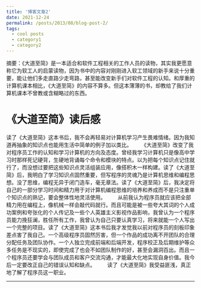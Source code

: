 ```yaml
---
title: '博客文章2'
date: 2021-12-24
permalink: /posts/2013/08/blog-post-2/
tags:
  - cool posts
  - category1
  - category2
---
```


摘要：《大道至简》是一本适合和软件工程相关的工作人员的读物，其实我更愿意称它为软工人的启蒙读物，因为书中的内容对刚刚进入软工领域的新手来说十分重要，能让他们多走直路少走弯路，甚至能改变新手们对软件工程的认知。和厚重的计算机课本相比，《大道至简》的内容不算多。但这本薄薄的书，却教给了我们计算机课本不曾教或含糊略过的东西。

《大道至简》读后感
======
读了《大道至简》这本书后，我不会再轻易对计算机学习产生畏难情绪。因为我知道再抽象的知识点也能用生活中简单的例子加以类比。
　　《大道至简》改变了我对程序员工作的认知和学习计算机的方向及态度。曾经我学习计算机只是像高中学习时那样死记硬背，生硬地背诵每个命令和模块的特点。以为把每个知识点记住就行了，而没想过要把这些知识点灵活组装应用，像搭积木一样构建。读了《大道至简》后，我明白了学习知识点固然重要，但写程序的灵魂乃是计算机思维和编程思想。没了思维，编程无异于闭门造车，毫无章法。读了《大道至简》后，我决定将自己的一部分学习时间和精力用于对计算机编程思维的培养和养成而不是只注重单个知识点的熟记，要会整体性地灵活使用。
　　从前我认为程序员就应该把全部精力用在编程上，像机械一样会敲代码就行。而且可能是被一些夸大其词的个人成功案例和夸张化的个人传记及一些个人英雄主义影视作品影响，我曾认为一个程序员能力挽狂澜，胜任所有工作，我曾认为自己只要认真学习，将来就能一个人写出一个完整的项目。读了《大道至简》这本书后我才发觉我以前对程序员的刻板印象差点害了我自己。一个高级程序员固然厉害，但一个作品的成功离不开团队的合理分配任务及团队协作。一个人独立完成前端和后端开发，程序校正及后期维护等众多任务是不现实的，即使完成了也会不如团队制作的好，甚至会漏洞百出。而且一个程序员还要学会与团队成员和客户交流沟通，才能最大化地实现自身价值。我今后一定要改正自己的错误认知和缺点。
　　读了《大道至简》我受益匪浅，真正地了解了程序员这一职业。

------

